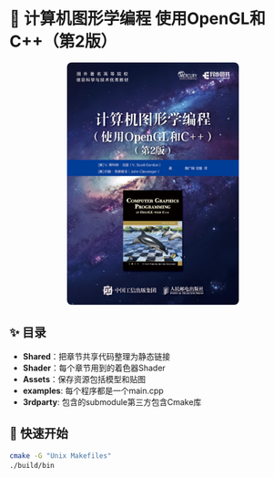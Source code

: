 # 🎨 计算机图形学编程 使用OpenGL和C++（第2版） 

<div align="center">
  <img src="screenshot/BookPage.jpg" width="60%" style="border-radius: 8px;">
</div>

## ✨ 目录
- **Shared**：把章节共享代码整理为静态链接
- **Shader**：每个章节用到的着色器Shader
- **Assets**：保存资源包括模型和贴图
- **examples**: 每个程序都是一个main.cpp
- **3rdparty**: 包含的submodule第三方包含Cmake库

## 🚀 快速开始
```bash
cmake -G "Unix Makefiles"
./build/bin